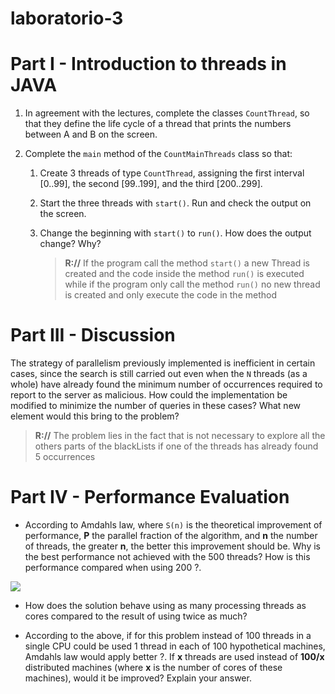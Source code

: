 # laboratorio-3

# Part I - Introduction to threads in JAVA

1.  In agreement with the lectures, complete the classes `CountThread`, so that they define the life cycle of a thread that prints the numbers between A and B on the screen.
    
2.  Complete the `main` method of the `CountMainThreads` class so that:
    
    1.  Create 3 threads of type `CountThread`, assigning the first interval [0..99], the second [99..199], and the third [200..299].
        
    2.  Start the three threads with `start()`. Run and check the output on the screen.
        
    3.  Change the beginning with `start()` to `run()`. How does the output change? Why?
	    >**R://** If the program call the method `start()` a new Thread is created and the code inside the method `run()` is executed while if the program only call the method `run()` no new thread is created and only execute the code in the method
	    
# Part III - Discussion

The strategy of parallelism previously implemented is inefficient in certain cases, since the search is still carried out even when the `N` threads (as a whole) have already found the minimum number of occurrences required to report to the server as malicious. How could the implementation be modified to minimize the number of queries in these cases? What new element would this bring to the problem?

>**R://** The problem lies in the fact that is not necessary to explore all the others parts of the blackLists if one of the threads has already found 5 occurrences

# Part IV - Performance Evaluation

-   According to Amdahls law, where `S(n)` is the theoretical improvement of performance, **P** the parallel fraction of the algorithm, and **n** the number of threads, the greater **n**, the better this improvement should be. Why is the best performance not achieved with the 500 threads? How is this performance compared when using 200 ?.
    

![](https://blobscdn.gitbook.com/v0/b/gitbook-28427.appspot.com/o/assets%2F-LWJN2LirJZqzEmpZ3Gn%2F-LXX-N0xe_iYMHKeMI_F%2F-LXX0JMxJUi0CH7YwNxg%2Fahmdahls.png?alt=media&token=341a4fdd-bb18-4d57-8a63-7d6456c56267)

-   How does the solution behave using as many processing threads as cores compared to the result of using twice as much?
    
-   According to the above, if for this problem instead of 100 threads in a single CPU could be used 1 thread in each of 100 hypothetical machines, Amdahls law would apply better ?. If **x** threads are used instead of **100/x** distributed machines (where **x** is the number of cores of these machines), would it be improved? Explain your answer.
